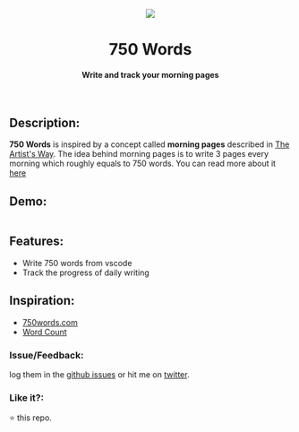 <p align="center">
  <img src="https://user-images.githubusercontent.com/2767425/31608224-3483a86c-b28d-11e7-8a10-664ceb02f6c1.png"/>
  <h1 align="center">750 Words</h1>
  <h4 align="center">Write and track your morning pages</h4>
  <br>
</p>

## Description:

**750 Words** is inspired by a concept called **morning pages** described in [The Artist's Way](https://en.wikipedia.org/wiki/The_Artist%27s_Way). The idea behind morning pages is to write 3 pages every morning which roughly equals to 750 words. You can read more about it [here](http://750words.com/)

## Demo:

<img src=""></img>

## Features:

* Write 750 words from vscode
* Track the progress of daily writing

## Inspiration:

* [750words.com](http://750words.com/)
* [Word Count](https://github.com/Microsoft/vscode-wordcount)

### Issue/Feedback:

log them in the [github issues](https://github.com/cg-cnu/vscode-750-words/issues) or hit me on [twitter](https://twitter.com/cgcnu).

### Like it?:

⭐ this repo.